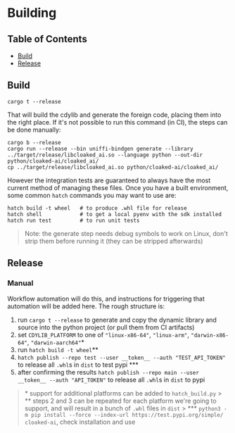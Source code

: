 # Building

## Table of Contents

- [Build](#build)
- [Release](#release)

## Build

```console
cargo t --release
```

That will build the cdylib and generate the foreign code, placing them into the right place. If it's not possible to run this command (in CI), the steps can be done manually:

```console
cargo b --release
cargo run --release --bin uniffi-bindgen generate --library ../target/release/libcloaked_ai.so --language python --out-dir python/cloaked-ai/cloaked_ai/
cp ../target/release/libcloaked_ai.so python/cloaked-ai/cloaked_ai/
```

However the integration tests are guaranteed to always have the most current method of managing these files.
Once you have a built environment, some common `hatch` commands you may want to use are:

```console
hatch build -t wheel   # to produce .whl file for release
hatch shell            # to get a local pyenv with the sdk installed
hatch run test         # to run unit tests
```

> Note: the generate step needs debug symbols to work on Linux, don't strip them before running it (they can be stripped afterwards)

## Release

### Manual

Workflow automation will do this, and instructions for triggering that automation will be added here. The rough structure is:

1. run `cargo t --release` to generate and copy the dynamic library and source into the python project (or pull them from CI artifacts)
1. set `CDYLIB_PLATFORM` to one of `"linux-x86-64"`, `"linux-arm"`, `"darwin-x86-64"`, `"darwin-aarch64"`\*
1. run `hatch build -t wheel`\*\*
1. `hatch publish --repo test --user __token__ --auth "TEST_API_TOKEN"` to release all `.whl`s in `dist` to test pypi \*\*\*
1. after confirming the results `hatch publish --repo main --user __token__ --auth "API_TOKEN"` to release all `.whl`s in `dist` to pypi

> \* support for additional platforms can be added to `hatch_build.py` > \*\* steps 2 and 3 can be repeated for each platform we're going to support, and will result in a bunch of `.whl` files in `dist` > \*\*\* `python3 -m pip install --force --index-url https://test.pypi.org/simple/ cloaked-ai`, check installation and use
